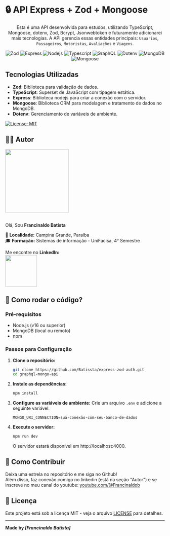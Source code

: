 # 🔒 API Express + Zod + Mongoose

<div align="center">
  
Esta é uma API desenvolvida para estudos, utilizando TypeScript, Mongoose, dotenv, Zod, Bcrypt, Jsonwebtoken e futuramente adicionarei mais tecnologias. A API gerencia essas entidades principais: `Usuarios`, `Passageiros`, `Motoristas`, `Avaliações` e `Viagens`.


![Zod](https://img.shields.io/badge/Zod-000000?style=for-the-badge&logo=Zod)
![Express](https://img.shields.io/badge/Express-000000?style=for-the-badge&logo=Express)
![Nodejs](https://img.shields.io/badge/NodeJs-000000?style=for-the-badge&logo=nodedotjs)
![Typescript](https://img.shields.io/badge/Typescript-000000?style=for-the-badge&logo=Typescript)
![GraphQL](https://img.shields.io/badge/GraphQL-black?style=for-the-badge&logo=GraphQL)
![Dotenv](https://img.shields.io/badge/Dotenv-000000?style=for-the-badge&logo=Dotenv)
![MongoDB](https://img.shields.io/badge/MongoDB-000000?style=for-the-badge&logo=MongoDB)
![Mongoose](https://img.shields.io/badge/Mongoose-000000?style=for-the-badge&logo=Mongoose)

</div>

## Tecnologias Utilizadas

- **Zod**: Biblioteca para validação de dados.
- **TypeScript**: Superset de JavaScript com tipagem estática.
- **Express**: Biblioteca nodejs para criar a conexão com o servidor.
- **Mongoose**: Biblioteca ORM para modelagem e tratamento de dados no MongoDB.
- **Dotenv**: Gerenciamento de variáveis de ambiente.

[![License: MIT](https://img.shields.io/badge/License-MIT-green.svg)](https://opensource.org/licenses/MIT)

## ✍🏻 Autor

<a><img src="https://gitlab.com/uploads/-/system/user/avatar/23003426/avatar.png" width="200"></a><br><br>

Olá, Sou **Francinaldo Batista** <br>

📍 **Localidade:** Campina Grande, Paraíba<br>
🎓 **Formação:** Sistemas de informação - UniFacisa, 4° Semestre<br>

Me encontre no **LinkedIn:**<br>
<a href="https://www.linkedin.com/in/francinaldobatista"><img src="https://img.shields.io/badge/LinkedIn-blue?style=for-the-badge&logo=linkedin" width="100"></a>

## 🤔 Como rodar o código?
### Pré-requisitos

- Node.js (v16 ou superior)
- MongoDB (local ou remoto)
- npm

### Passos para Configuração

1. **Clone o repositório:**

   ```bash
   git clone https://github.com/Batissta/express-zod-auth.git
   cd graphql-mongo-api
   ```
   
2. **Instale as dependências:**

   ```bash
   npm install
   ```
3. **Configure as variáveis de ambiente:**
     Crie um arquivo `.env` e adicione a seguinte variável:
      ```env
      MONGO_URI_CONNECTION=sua-conexão-com-seu-banco-de-dados
      ```
4. **Execute o servidor:**
      ```bash
      npm run dev
      ```
      O servidor estará disponível em http://localhost:4000.

## 🤝 Como Contribuir
Deixa uma estrela no repositório e me siga no Github!<br>
Além disso, faz conexão comigo no linkedin (está na seção "Autor") e se inscreve no meu canal do youtube: [youtube.com/@Francinaldob](https://www.youtube.com/@Francinaldob)

## 📄 Licença
Este projeto está sob a licença MIT - veja o arquivo [LICENSE](LICENSE) para detalhes.

---

**Made by _[Francinaldo Batista]_**  

